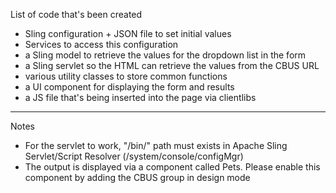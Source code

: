 List of code that's been created
- Sling configuration + JSON file to set initial values
- Services to access this configuration
- a Sling model to retrieve the values for the dropdown list in the form
- a Sling servlet so the HTML can retrieve the values from the CBUS URL
- various utility classes to store common functions
- a UI component for displaying the form and results
- a JS file that's being inserted into the page via clientlibs

------

Notes
- For the servlet to work, "/bin/" path must exists in Apache Sling Servlet/Script Resolver (/system/console/configMgr)
- The output is displayed via a component called Pets. Please enable this component by adding the CBUS group in design mode